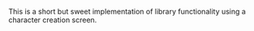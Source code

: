 This is a short but sweet implementation of library functionality using a character creation screen.
